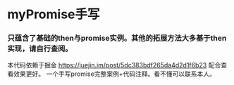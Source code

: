 # myPromise手写

### 只蕴含了基础的then与promise实例。其他的拓展方法大多基于then实现，请自行查阅。
本代码依赖于掘金 https://juejin.im/post/5dc383bdf265da4d2d1f6b23 配合查看效果更好。
一个手写promise完整案例+代码注释。看不懂可以联系本人。
